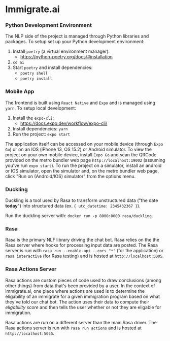 # Immigrate.ai 

### Python Development Environment 

The NLP side of the project is managed through Python libraries and packages. To setup set up your Python development environment:
1. Install `poetry` (a virtual environment manager):
   - https://python-poetry.org/docs/#installation 
2. `cd ai`
3. Start `poetry` and install dependencies:
   - `poetry shell`
   - `poetry install`


### Mobile App

The frontend is built using `React Native` and `Expo` and is managed using `yarn`. To setup local development:
1. Install the `expo-cli`:
   - https://docs.expo.dev/workflow/expo-cli/ 
2. Install dependencies: `yarn`
3. Run the project: `expo start`
  
The application itself can be accessed on your mobile device (through `Expo Go`) or on an IOS (iPhone 13, OS 15.2) or Android simulator. To view the project on your
own mobile device, install `Expo Go` and scan the QRCode provided on the metro bundler web page `http://localhost:19002` (assuming you've run `expo start`). To run the project on a simulator, install an android or IOS simulator, open the simulator and, on the metro bundler web page, click "Run on (Android/IOS) simulator" from the options menu.

### Duckling 

Duckling is a tool used by Rasa to transform unstructured data ("the date __today__") into structured data (ex. `{ utc_datetime: 2345432367 }`).

Run the duckling server with: `docker run -p 8000:8000 rasa/duckling`.

### Rasa

Rasa is the primary NLF library driving the chat bot. Rasa relies on the the Rasa server where hooks for processing input data are posted. The Rasa server is run with `rasa run --enable-api --cors "*"` (for the application) or `rasa interactive` (for Rasa testing) and is hosted at `http://localhost:5005`.

### Rasa Actions Server

Rasa actions are custom pieces of code used to draw conclusions (among other things) from data that's been provided by a user. In the context of immigrate.ai, one place where actions are used is to determine the eligability of an immigrate for a given immigration program based on what they've told our chat bot. The action uses their data to compute their _eligability score_ and then tells the user whether or not they are eligable for immigration.

Rasa actions are run on a different server than the main Rasa driver. The Rasa actions server is run with `rasa run actions` and is hosted at `http://localhost:5055`.


